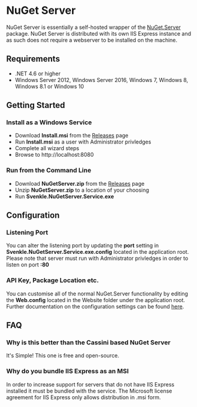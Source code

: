 # NuGet Server
NuGet Server is essentially a self-hosted wrapper of the [NuGet.Server](https://www.nuget.org/packages/NuGet.Server) package. NuGet Server is distributed with its own IIS Express instance and as such does not require a webserver to be installed on the machine.

## Requirements
* .NET 4.6 or higher
* Windows Server 2012, Windows Server 2016, Windows 7, Windows 8, Windows 8.1 or Windows 10

## Getting Started
### Install as a Windows Service
* Download **Install.msi** from the [Releases](https://github.com/svenkle/nuget-server/releases) page
* Run **Install.msi** as a user with Administrator privledges
* Complete all wizard steps
* Browse to http://localhost:8080

### Run from the Command Line
* Download **NuGetServer.zip** from the [Releases](https://github.com/svenkle/nuget-server/releases) page
* Unzip **NuGetServer.zip** to a location of your choosing
* Run **Svenkle.NuGetServer.Service.exe**

## Configuration
### Listening Port
You can alter the listening port by updating the **port** setting in **Svenkle.NuGetServer.Service.exe.config** located in the application root. Please note that server must run with Administrator privledges in order to listen on port **:80**

### API Key, Package Location etc.
You can customise all of the normal NuGet.Server functionality by editing the **Web.config** located in the Website folder under the application root. Further documentation on the configuration settings can be found [here](https://docs.microsoft.com/en-us/nuget/hosting-packages/nuget-server).

## FAQ
### Why is this better than the Cassini based NuGet Server
It's Simple! This one is free and open-source.

### Why do you bundle IIS Express as an MSI
In order to increase support for servers that do not have IIS Express installed it must be bundled with the service. The Microsoft license agreement for IIS Express only allows distribution in .msi form.
